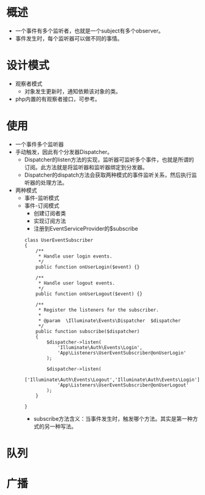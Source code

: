 # 概述
- 一个事件有多个监听者，也就是一个subject有多个observer。
- 事件发生时，每个监听器可以做不同的事情。
# 设计模式
- 观察者模式
    - 对象发生更新时，通知依赖该对象的类。
- php内置的有观察者接口，可参考。
# 使用
- 一个事件多个监听器
- 手动触发，因此有个分发器Dispatcher。
    - Dispatcher的listen方法的实现，监听器可监听多个事件，也就是所谓的订阅。此方法就是将监听器和监听器绑定到分发器。
    - Dispatcher的dispatch方法会获取两种模式的事件监听关系，然后执行监听器的处理方法。
- 两种模式
    - 事件-监听模式
    - 事件-订阅模式
        - 创建订阅者类
        - 实现订阅方法
        - 注册到EventServiceProvider的$subscribe
        ```
        class UserEventSubscriber
        {
            /**
             * Handle user login events.
             */
            public function onUserLogin($event) {}

            /**
             * Handle user logout events.
             */
            public function onUserLogout($event) {}

            /**
             * Register the listeners for the subscriber.
             *
             * @param  \Illuminate\Events\Dispatcher  $dispatcher
             */
            public function subscribe($dispatcher)
            {
                $dispatcher->listen(
                    'Illuminate\Auth\Events\Login',
                    'App\Listeners\UserEventSubscriber@onUserLogin'
                );

                $dispatcher->listen(
                    ['Illuminate\Auth\Events\Logout','Illuminate\Auth\Events\Login'],
                    'App\Listeners\UserEventSubscriber@onUserLogout'
                );
            }

        }
        ```
        - subscribe方法含义：当事件发生时，触发哪个方法。其实是第一种方式的另一种写法。

# 队列
# 广播
